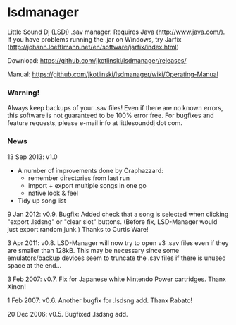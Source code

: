 # lsdmanager

Little Sound Dj (LSDj) .sav manager. Requires Java (http://www.java.com/). If you have problems running the .jar on Windows, try Jarfix (http://johann.loefflmann.net/en/software/jarfix/index.html)

Download: https://github.com/jkotlinski/lsdmanager/releases/

Manual: https://github.com/jkotlinski/lsdmanager/wiki/Operating-Manual

### Warning!

Always keep backups of your .sav files! Even if there are no known errors, this software is not guaranteed to be 100% error free. For bugfixes and feature requests, please e-mail info at littlesounddj dot com.

### News

13 Sep 2013: v1.0

  * A number of improvements done by Craphazzard:
    * remember directories from last run
    * import + export multiple songs in one go
    * native look & feel
  * Tidy up song list

9 Jan 2012: v0.9. Bugfix: Added check that a song is selected when clicking "export .lsdsng" or "clear slot" buttons. (Before fix, LSD-Manager would just export random junk.) Thanks to Curtis Ware!

3 Apr 2011: v0.8. LSD-Manager will now try to open v3 .sav files even if they are smaller than 128kB. This may be necessary since some emulators/backup devices seem to truncate the .sav files if there is unused space at the end...

3 Feb 2007: v0.7. Fix for Japanese white Nintendo Power cartridges. Thanx Xinon!

1 Feb 2007: v0.6. Another bugfix for .lsdsng add. Thanx Rabato!

20 Dec 2006: v0.5. Bugfixed .lsdsng add.
